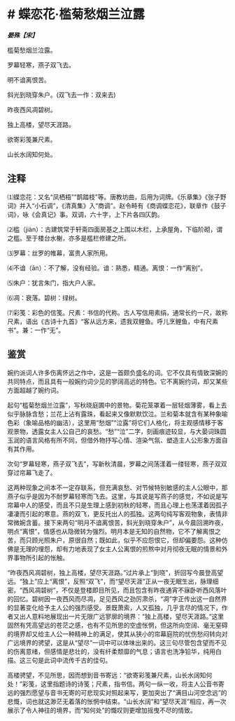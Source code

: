 # # 蝶恋花·槛菊愁烟兰泣露

***晏殊【宋】***

槛菊愁烟兰泣露。

罗幕轻寒，燕子双飞去。

明不谙离恨苦。

斜光到晓穿朱户。(双飞去一作：双来去)

昨夜西风凋碧树。

独上高楼，望尽天涯路。

欲寄彩笺兼尺素。

山长水阔知何处。

## 注释

⑴蝶恋花：又名“凤栖梧”“鹊踏枝”等。唐教坊曲，后用为词牌。《乐章集》《张子野词》并入“小石调”，《清真集》入“商调”。赵令畤有《商调蝶恋花》，联章作《鼓子词》，咏《会真记》事。双调，六十字，上下片各四仄韵。

⑵槛（jiàn）：古建筑常于轩斋四面房基之上围以木栏，上承屋角，下临阶砌，谓之槛。至于楼台水榭，亦多是槛栏修建之所。

⑶罗幕：丝罗的帷幕，富贵人家所用。

⑷不谙（ān）：不了解，没有经验。谙：熟悉，精通。离恨：一作“离别”。

⑸朱户：犹言朱门，指大户人家。

⑹凋：衰落。碧树：绿树。

⑺彩笺：彩色的信笺。尺素：书信的代称。古人写信用素绢，通常长约一尺，故称尺素，语出《古诗十九首》“客从远方来，遗我双鲤鱼。呼儿烹鲤鱼，中有尺素书”。兼：一作“无”。

## 鉴赏

婉约派词人许多伤离怀远之作中，这是一首颇负盛名的词。它不仅具有情致深婉的共同特点，而且具有一般婉约词少见的寥阔高远的特色。它不离婉约词，却又某些方面超越了婉约词。

起句“槛菊愁烟兰泣露”，写秋晓庭圃中的景物。菊花笼罩着一层轻烟薄雾，看上去似乎脉脉含愁；兰花上沾有露珠，看起来又像默默饮泣。兰和菊本就含有某种象喻色彩（象喻品格的幽洁），这里用“愁烟”“泣露”将它们人格化，将主观感情移于客观景物，透露女主人公自己的哀愁。“愁”“泣”二字，刻画痕迹较显，与大晏词珠圆玉润的语言风格有所不同，但借外物抒写心情、渲染气氛、塑造主人公形象方面自有其作用。

次句“罗幕轻寒，燕子双飞去”，写新秋清晨，罗幕之间荡漾着一缕轻寒，燕子双双穿过帘幕飞走了。

这两种现象之间本不一定存联系，但充满哀愁、对节候特别敏感的主人公眼中，那燕子似乎是因为不耐罗幕轻寒而飞去。这里，与其说是写燕子的感觉，不如说是写帘幕中人的感受，而且不只是生理上感到初秋的轻寒，而且心理上也荡漾着因孤孑凄凄而引起的寒意。燕的双飞，更反托出人的孤独。这两句纯写客观物象，表情非常微婉含蓄。接下来两句“明月不谙离恨苦，斜光到晓穿朱户”，从今晨回溯昨夜，明点“离恨”，情感也从隐微转为强烈。明月本是无知的自然物，它不了解离恨之苦，而只顾光照朱户，原很自然；既如此，似乎不应怨恨它，但却偏要怨。这种仿佛是无理的埋怨，却有力地表现了女主人公离恨的煎熬中对月彻夜无眠的情景和外界事物所引起的怅触。

“昨夜西风凋碧树，独上高楼，望尽天涯路。”过片承上“到晓”，折回写今晨登高望远。“独上”应上“离恨”，反照“双飞”，而“望尽天涯”正从一夜无眠生出，脉理细密。“西风凋碧树”，不仅是登楼即目所见，而且包含有昨夜通宵不寐卧听西风落叶的回忆。碧树因一夜西风而尽凋，足见西风之劲厉肃杀，“凋”字正传出这一自然界的显著变化给予主人公的强烈感受。景既萧索，人又孤独，几乎言尽的情况下，作者又出人意料地展现出一片无限广远寥廓的境界：“独上高楼，望尽天涯路。”这里固然有凭高望远的苍茫之感，也有不见所思的空虚怅惘，但这所向空阔、毫无窒碍的境界却又给主人公一种精神上的满足，使其从狭小的帘幕庭院的忧伤愁闷转向对广远境界的骋望，这是从“望尽”一词中可以体味出来的。这三句尽管包含望而不见的伤离意绪，但感情是悲壮的，没有纤柔颓靡的气息；语言也洗净铅华，纯用白描。这三句是此词中流传千古的佳句。

高楼骋望，不见所思，因而想到音书寄远：“欲寄彩笺兼尺素，山长水阔知何处！”彩笺，这里指题诗的诗笺；尺素，指书信。两句一纵一收，将主人公音书寄远的强烈愿望与音书无寄的可悲现实对照起来写，更加突出了“满目山河空念远”的悲慨，词也就这渺茫无着落的怅惘中结束。“山长水阔”和“望尽天涯”相应，再一次展示了令人神往的境界，而“知何处”的慨叹则更增加摇曳不尽的情致。
